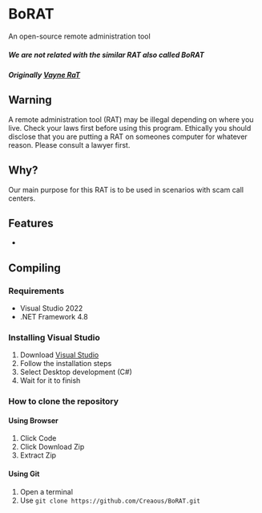# BoRAT
An open-source remote administration tool
##### We are not related with the similar RAT also called BoRAT
##### Originally [Vayne RaT](https://github.com/TheM4hd1/Vayne-RaT)

## Warning
A remote administration tool (RAT) may be illegal depending on where you live. Check your laws first before using this program. Ethically you should disclose that you are putting a RAT on someones computer for whatever reason. Please consult a lawyer first.

## Why?
Our main purpose for this RAT is to be used in scenarios with scam call centers.

## Features
- 

## Compiling
### Requirements
- Visual Studio 2022
- .NET Framework 4.8

### Installing Visual Studio
1. Download [Visual Studio](https://visualstudio.microsoft.com/vs/community)
2. Follow the installation steps
3. Select Desktop development (C#)
4. Wait for it to finish

### How to clone the repository
#### Using Browser
1. Click Code
2. Click Download Zip
3. Extract Zip

#### Using Git
1. Open a terminal
2. Use `git clone https://github.com/Creaous/BoRAT.git`

